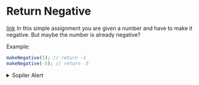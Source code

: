 # Return Negative
[link](https://www.codewars.com/kata/55685cd7ad70877c23000102)
In this simple assignment you are given a number and have to make it negative. But maybe the number is already negative?

Example:
```js
makeNegative(1); // return -1
makeNegative(-5); // return -5
```

<details><summary>Sopiler Alert</summary>
<code><pre>
makeNegative(1); // return -1
makeNegative(-5); // return -5
function(x) {
  return x;
}
</pre></code>
</details>
